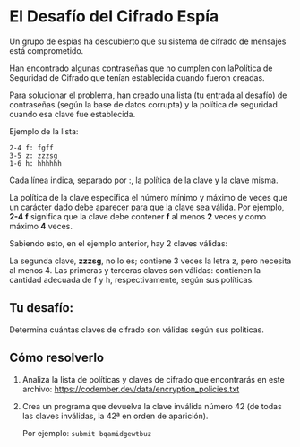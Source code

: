 # El Desafío del Cifrado Espía

Un grupo de espías ha descubierto que su sistema de cifrado de mensajes está comprometido.

Han encontrado algunas contraseñas que no cumplen con laPolítica de Seguridad de Cifrado que tenían establecida cuando fueron creadas.

Para solucionar el problema, han creado una lista (tu entrada al desafío) de contraseñas (según la base de datos corrupta) y la política de seguridad cuando esa clave fue establecida.

Ejemplo de la lista:
```
2-4 f: fgff
3-5 z: zzzsg
1-6 h: hhhhhh
```
Cada línea indica, separado por :, la política de la clave y la clave misma.

La política de la clave especifica el número mínimo y máximo de veces que un carácter dado debe aparecer para que la clave sea válida. Por ejemplo, **2-4 f** significa que la clave debe contener **f** al menos **2** veces y como máximo **4** veces.

Sabiendo esto, en el ejemplo anterior, hay 2 claves válidas:

La segunda clave, **zzzsg**, no lo es; contiene 3 veces la letra z, pero necesita al menos 4. Las primeras y terceras claves son válidas: contienen la cantidad adecuada de f y h, respectivamente, según sus políticas.

## Tu desafío:

Determina cuántas claves de cifrado son válidas según sus políticas.

## Cómo resolverlo

1. Analiza la lista de políticas y claves de cifrado que encontrarás en este archivo: https://codember.dev/data/encryption_policies.txt

2. Crea un programa que devuelva la clave inválida número 42 (de todas las claves inválidas, la 42ª en orden de aparición).

    Por ejemplo: `submit bqamidgewtbuz`